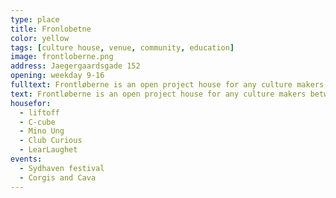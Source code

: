 ```yaml
---
type: place
title: Fronlobetne
color: yellow
tags: [culture house, venue, community, education]
image: frontloberne.png
address: Jaegergaardsgade 152
opening: weekday 9-16
fulltext: Frontløberne is an open project house for any culture makers between 16-35 years. A place everyone can visit and work, play, draw, write, hold a small meeting or just mingle. You can also rent a studio or a desk for a monthly fee. Donwstairs is a large venue hosting concerts, yoga classes or theatre plays.
text: Frontløberne is an open project house for any culture makers between 16-35 years. A place everyone can visit and work, play, draw, write, hold a small meeting or just mingle.
housefor:
  - liftoff
  - C-cube
  - Mino Ung
  - Club Curious
  - LearLaughet
events:
  - Sydhaven festival
  - Corgis and Cava
---
```

